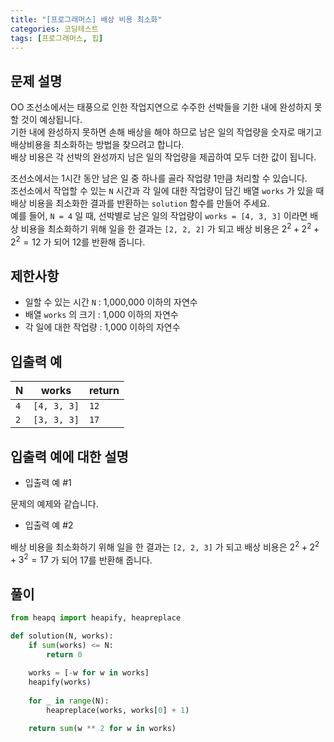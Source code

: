 ```yaml
---
title: "[프로그래머스] 배상 비용 최소화"
categories: 코딩테스트
tags: [프로그래머스, 힙]
---
```


## 문제 설명

OO 조선소에서는 태풍으로 인한 작업지연으로 수주한 선박들을 기한 내에 완성하지 못할 것이 예상됩니다.  
기한 내에 완성하지 못하면 손해 배상을 해야 하므로 남은 일의 작업량을 숫자로 매기고 배상비용을 최소화하는 방법을 찾으려고 합니다.  
배상 비용은 각 선박의 완성까지 남은 일의 작업량을 제곱하여 모두 더한 값이 됩니다.  

조선소에서는 1시간 동안 남은 일 중 하나를 골라 작업량 1만큼 처리할 수 있습니다.  
조선소에서 작업할 수 있는 `N` 시간과 각 일에 대한 작업량이 담긴 배열 `works` 가 있을 때 배상 비용을 최소화한 결과를 반환하는 `solution` 함수를 만들어 주세요.  
예를 들어, `N = 4` 일 때, 선박별로 남은 일의 작업량이 `works = [4, 3, 3]` 이라면 배상 비용을 최소화하기 위해 일을 한 결과는 `[2, 2, 2]` 가 되고 배상 비용은 $2^2 + 2^2 + 2^2 = 12$ 가 되어 12를 반환해 줍니다.

## 제한사항

- 일할 수 있는 시간 `N` : 1,000,000 이하의 자연수
- 배열 `works` 의 크기 : 1,000 이하의 자연수
- 각 일에 대한 작업량 : 1,000 이하의 자연수

## 입출력 예

|N|works|return|
|-|-----|------|
|`4`|`[4, 3, 3]`|`12`|
|`2`|`[3, 3, 3]`|`17`|

## 입출력 예에 대한 설명

- 입출력 예 #1

문제의 예제와 같습니다.

- 입출력 예 #2

배상 비용을 최소화하기 위해 일을 한 결과는 `[2, 2, 3]` 가 되고 배상 비용은 $2^2 + 2^2 + 3^2 = 17$ 가 되어 17를 반환해 줍니다.

## 풀이

```python
from heapq import heapify, heapreplace

def solution(N, works):
    if sum(works) <= N:
        return 0
    
    works = [-w for w in works]
    heapify(works)
    
    for _ in range(N):
        heapreplace(works, works[0] + 1)

    return sum(w ** 2 for w in works)
```
